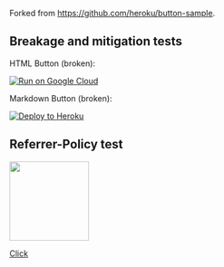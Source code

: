Forked from https://github.com/heroku/button-sample.

## Breakage and mitigation tests

HTML Button (broken):

<a href="https://heroku.com/deploy" referrerpolicy="no-referrer-when-downgrade"><img src="https://www.herokucdn.com/deploy/button.png" alt="Run on Google Cloud"></a>

Markdown Button (broken):

[![Deploy to Heroku](https://www.herokucdn.com/deploy/button.png)](https://heroku.com/deploy)

## Referrer-Policy test

<img src="https://i.imgur.com/XArLydn.jpg" width=140 height=140 />



<a href="https://example.com">Click</a>
